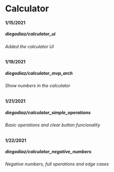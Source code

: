 # Calculator

#### 1/15/2021

##### diegodiaz/calculator_ui
###### Added the calculator UI

#### 1/19/2021

##### diegodiaz/calculator_mvp_arch
###### Show numbers in the calculator

#### 1/21/2021

##### diegodiaz/calculator_simple_operations
###### Basic operations and clear button funcionality

#### 1/22/2021

##### diegodiaz/calculator_negative_numbers
###### Negative numbers, full operations and edge cases
